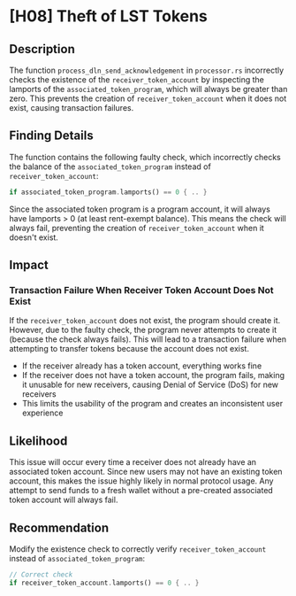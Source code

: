 # [H08] Theft of LST Tokens

## Description
The function `process_dln_send_acknowledgement` in `processor.rs` incorrectly checks the existence of the `receiver_token_account` by inspecting the lamports of the `associated_token_program`, which will always be greater than zero. This prevents the creation of `receiver_token_account` when it does not exist, causing transaction failures.

## Finding Details
The function contains the following faulty check, which incorrectly checks the balance of the `associated_token_program` instead of `receiver_token_account`:

```rust
if associated_token_program.lamports() == 0 { .. }
```

Since the associated token program is a program account, it will always have lamports > 0 (at least rent-exempt balance). This means the check will always fail, preventing the creation of `receiver_token_account` when it doesn't exist.

## Impact
### Transaction Failure When Receiver Token Account Does Not Exist
If the `receiver_token_account` does not exist, the program should create it. However, due to the faulty check, the program never attempts to create it (because the check always fails). This will lead to a transaction failure when attempting to transfer tokens because the account does not exist.

- If the receiver already has a token account, everything works fine
- If the receiver does not have a token account, the program fails, making it unusable for new receivers, causing Denial of Service (DoS) for new receivers
- This limits the usability of the program and creates an inconsistent user experience

## Likelihood
This issue will occur every time a receiver does not already have an associated token account. Since new users may not have an existing token account, this makes the issue highly likely in normal protocol usage. Any attempt to send funds to a fresh wallet without a pre-created associated token account will always fail.



## Recommendation
Modify the existence check to correctly verify `receiver_token_account` instead of `associated_token_program`:

```rust
// Correct check
if receiver_token_account.lamports() == 0 { .. }
```